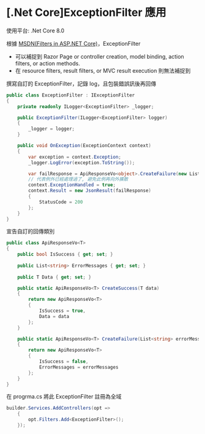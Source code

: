 # [.Net Core]ExceptionFilter 應用

使用平台: .Net Core 8.0  

根據 [MSDN(Filters in ASP.NET Core)](https://learn.microsoft.com/en-us/aspnet/core/mvc/controllers/filters?view=aspnetcore-8.0#exception-filters)，ExceptionFilter 
- 可以補捉到 Razor Page or controller creation, model binding, action filters, or action methods.
- 在 resource filters, result filters, or MVC result execution 則無法補捉到

撰寫自訂的 ExceptionFilter，記錄 log，且包裝錯誤訊後再回傳  

```csharp
public class ExceptionFilter : IExceptionFilter
{
    private readonly ILogger<ExceptionFilter> _logger;

    public ExceptionFilter(ILogger<ExceptionFilter> logger)
    {
        _logger = logger;
    }

    public void OnException(ExceptionContext context)
    {
        var exception = context.Exception;
        _logger.LogError(exception.ToString());

        var failResponse = ApiResponseVo<object>.CreateFailure(new List<string>() { exception.Message });
        // 代表例外已經處理過了, 避免此例再向外擴散
        context.ExceptionHandled = true;
        context.Result = new JsonResult(failResponse)
        {
            StatusCode = 200
        };
    }
}
```

宣告自訂的回傳類別

```csharp
public class ApiResponseVo<T>
{
    public bool IsSuccess { get; set; }
    
    public List<string> ErrorMessages { get; set; }
    
    public T Data { get; set; }

    public static ApiResponseVo<T> CreateSuccess(T data)
    {
        return new ApiResponseVo<T>
        {
            IsSuccess = true,
            Data = data
        };
    }

    public static ApiResponseVo<T> CreateFailure(List<string> errorMessages)
    {
        return new ApiResponseVo<T>
        {
            IsSuccess = false,
            ErrorMessages = errorMessages
        };
    }
}
```

在 progrma.cs 將此 ExceptionFilter 註冊為全域

```csharp
builder.Services.AddControllers(opt =>
    {
        opt.Filters.Add<ExceptionFilter>();
    });
```